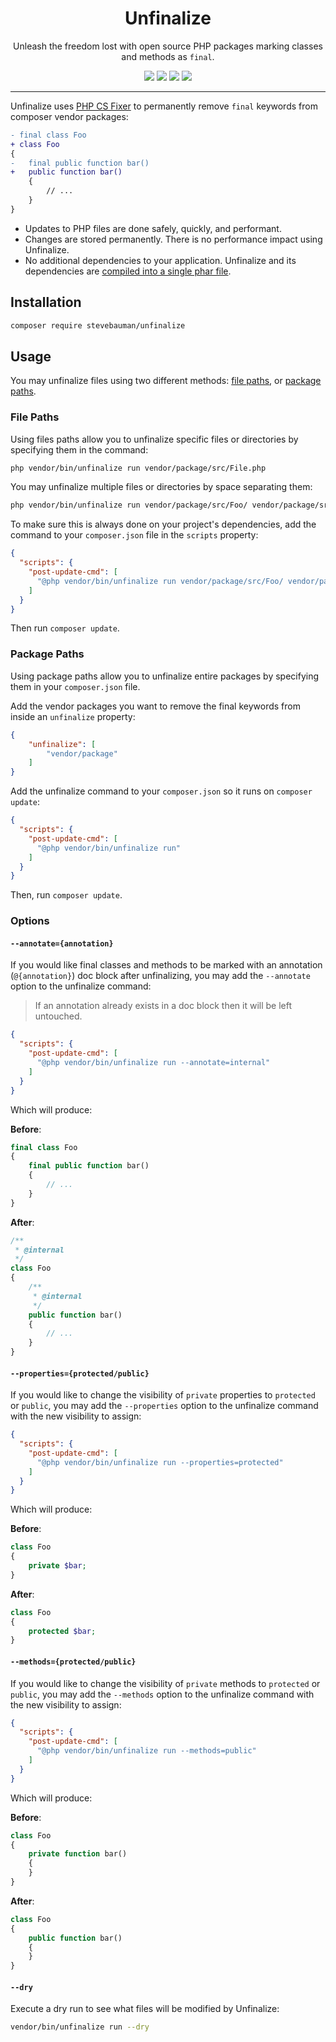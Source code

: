 <h1 align="center">Unfinalize</h1>

<p align="center">
Unleash the freedom lost with open source PHP packages marking classes and methods as <code>final</code>.
</p>

<p align="center">
<a href="https://github.com/stevebauman/unfinalize/actions" target="_blank"><img src="https://img.shields.io/github/actions/workflow/status/stevebauman/unfinalize/run-tests.yml?branch=master&style=flat-square"/></a>
<a href="https://packagist.org/packages/stevebauman/unfinalize" target="_blank"><img src="https://img.shields.io/packagist/v/stevebauman/unfinalize.svg?style=flat-square"/></a>
<a href="https://packagist.org/packages/stevebauman/unfinalize" target="_blank"><img src="https://img.shields.io/packagist/dt/stevebauman/unfinalize.svg?style=flat-square"/></a>
<a href="https://packagist.org/packages/stevebauman/unfinalize" target="_blank"><img src="https://img.shields.io/packagist/l/stevebauman/unfinalize.svg?style=flat-square"/></a>
</p>

---

Unfinalize uses [PHP CS Fixer](https://github.com/PHP-CS-Fixer/PHP-CS-Fixer) to permanently remove `final` keywords from composer vendor packages:

```diff
- final class Foo
+ class Foo
{
-   final public function bar()
+   public function bar()
    {
        // ...
    }
}
```

- Updates to PHP files are done safely, quickly, and performant.
- Changes are stored permanently. There is no performance impact using Unfinalize.
- No additional dependencies to your application. Unfinalize and its dependencies are [compiled into a single phar file](https://github.com/stevebauman/unfinalize/blob/master/builds).

## Installation

```bash
composer require stevebauman/unfinalize
```

## Usage

You may unfinalize files using two different methods: [file paths](#file-paths), or [package paths](#package-paths).

### File Paths

Using files paths allow you to unfinalize specific files or directories by specifying them in the command:

```bash
php vendor/bin/unfinalize run vendor/package/src/File.php
```

You may unfinalize multiple files or directories by space separating them:

```bash
php vendor/bin/unfinalize run vendor/package/src/Foo/ vendor/package/src/Bar/File.php
```

To make sure this is always done on your project's dependencies, add the command to your `composer.json` file in the `scripts` property:

```json
{
  "scripts": {
    "post-update-cmd": [
      "@php vendor/bin/unfinalize run vendor/package/src/Foo/ vendor/package/src/Bar/File.php"
    ]
  }
}
```

Then run `composer update`.

### Package Paths

Using package paths allow you to unfinalize entire packages by specifying them in your `composer.json` file.

Add the vendor packages you want to remove the final keywords from inside an `unfinalize` property:

```json
{
    "unfinalize": [
        "vendor/package"
    ]
}
```

Add the unfinalize command to your `composer.json` so it runs on `composer update`:

```json
{
  "scripts": {
    "post-update-cmd": [
      "@php vendor/bin/unfinalize run"
    ]
  }
}
```

Then, run `composer update`.

### Options

#### `--annotate={annotation}`

If you would like final classes and methods to be marked with an annotation (`@{annotation}`) doc
block after unfinalizing, you may add the `--annotate` option to the unfinalize command:

> If an annotation already exists in a doc block then it will be left untouched.

```json
{
  "scripts": {
    "post-update-cmd": [
      "@php vendor/bin/unfinalize run --annotate=internal"
    ]
  }
}
```

Which will produce:

**Before**:

```php
final class Foo
{
    final public function bar()
    {
        // ...
    }
}
```

**After**:

```php
/**
 * @internal
 */
class Foo
{
    /**
     * @internal
     */
    public function bar()
    {
        // ...
    }
}
```

#### `--properties={protected/public}`

If you would like to change the visibility of `private` properties to 
`protected` or `public`, you may add the `--properties` option to 
the unfinalize command with the new visibility to assign:

```json
{
  "scripts": {
    "post-update-cmd": [
      "@php vendor/bin/unfinalize run --properties=protected"
    ]
  }
}
```

Which will produce:

**Before**:

```php
class Foo
{
    private $bar;
}
```

**After**:

```php
class Foo
{
    protected $bar;
}
```

#### `--methods={protected/public}`

If you would like to change the visibility of `private` methods to 
`protected` or `public`, you may add the `--methods` option 
to the unfinalize command with the new visibility to assign:

```json
{
  "scripts": {
    "post-update-cmd": [
      "@php vendor/bin/unfinalize run --methods=public"
    ]
  }
}
```

Which will produce:

**Before**:

```php
class Foo
{
    private function bar()
    {
    }
}
```

**After**:

```php
class Foo
{
    public function bar()
    {
    }
}
```

#### `--dry`

Execute a dry run to see what files will be modified by Unfinalize:

```bash
vendor/bin/unfinalize run --dry
```

